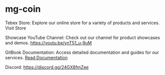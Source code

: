 # mg-coin

Tebex Store: Explore our online store for a variety of products and services. Visit Store

Showcase YouTube Channel: Check out our channel for product showcases and demos. https://youtu.be/ynT51_u-9uM

GitBook Documentation: Access detailed documentation and guides for our services. [Read Documentation](https://mg-store.gitbook.io/mg-store-docs/scripts/mg-coin)

Discord: https://discord.gg/24GX8fmZee
